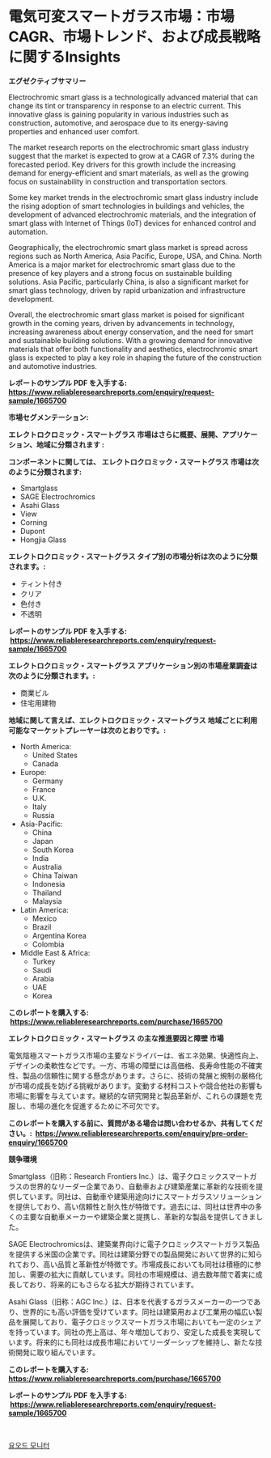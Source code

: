 <p><h1>電気可変スマートガラス市場：市場CAGR、市場トレンド、および成長戦略に関するInsights</h1></p><p><strong>エグゼクティブサマリー</strong></p>
<p><p>Electrochromic smart glass is a technologically advanced material that can change its tint or transparency in response to an electric current. This innovative glass is gaining popularity in various industries such as construction, automotive, and aerospace due to its energy-saving properties and enhanced user comfort.</p><p>The market research reports on the electrochromic smart glass industry suggest that the market is expected to grow at a CAGR of 7.3% during the forecasted period. Key drivers for this growth include the increasing demand for energy-efficient and smart materials, as well as the growing focus on sustainability in construction and transportation sectors.</p><p>Some key market trends in the electrochromic smart glass industry include the rising adoption of smart technologies in buildings and vehicles, the development of advanced electrochromic materials, and the integration of smart glass with Internet of Things (IoT) devices for enhanced control and automation.</p><p>Geographically, the electrochromic smart glass market is spread across regions such as North America, Asia Pacific, Europe, USA, and China. North America is a major market for electrochromic smart glass due to the presence of key players and a strong focus on sustainable building solutions. Asia Pacific, particularly China, is also a significant market for smart glass technology, driven by rapid urbanization and infrastructure development.</p><p>Overall, the electrochromic smart glass market is poised for significant growth in the coming years, driven by advancements in technology, increasing awareness about energy conservation, and the need for smart and sustainable building solutions. With a growing demand for innovative materials that offer both functionality and aesthetics, electrochromic smart glass is expected to play a key role in shaping the future of the construction and automotive industries.</p></p>
<p><strong>レポートのサンプル PDF を入手する: <a href="https://www.reliableresearchreports.com/enquiry/request-sample/1665700">https://www.reliableresearchreports.com/enquiry/request-sample/1665700</a></strong></p>
<p><strong>市場セグメンテーション:</strong></p>
<p><strong> エレクトロクロミック・スマートグラス 市場はさらに概要、展開、アプリケーション、地域に分類されます :</strong></p>
<p><strong>コンポーネントに関しては、 エレクトロクロミック・スマートグラス 市場は次のように分類されます: &nbsp;</strong></p>
<p><ul><li>Smartglass</li><li>SAGE Electrochromics</li><li>Asahi Glass</li><li>View</li><li>Corning</li><li>Dupont</li><li>Hongjia Glass</li></ul></p>
<p><strong> エレクトロクロミック・スマートグラス タイプ別の市場分析は次のように分類されます。:</strong></p>
<p><ul><li>ティント付き</li><li>クリア</li><li>色付き</li><li>不透明</li></ul></p>
<p><strong>レポートのサンプル PDF を入手する: &nbsp;<a href="https://www.reliableresearchreports.com/enquiry/request-sample/1665700">https://www.reliableresearchreports.com/enquiry/request-sample/1665700</a></strong></p>
<p><strong> エレクトロクロミック・スマートグラス アプリケーション別の市場産業調査は次のように分類されます。:</strong></p>
<p><ul><li>商業ビル</li><li>住宅用建物</li></ul></p>
<p><strong>地域に関して言えば、エレクトロクロミック・スマートグラス 地域ごとに利用可能なマーケットプレーヤーは次のとおりです。:</strong></p>
<p><ul>
    <li>
        North America:
        <ul>
            <li>United States</li>
            <li>Canada</li>
        </ul>
    </li>
    <li>
        Europe:
        <ul>
            <li>Germany</li>
            <li>France</li>
            <li>U.K.</li>
            <li>Italy</li>
            <li>Russia</li>
        </ul>
    </li>
    <li>
        Asia-Pacific:
        <ul>
            <li>China</li>
            <li>Japan</li>
            <li>South Korea</li>
            <li>India</li>
            <li>Australia</li>
            <li>China Taiwan</li>
            <li>Indonesia</li>
            <li>Thailand</li>
            <li>Malaysia</li>
        </ul>
    </li>
    <li>
        Latin America:
        <ul>
            <li>Mexico</li>
            <li>Brazil</li>
            <li>Argentina Korea</li>
            <li>Colombia</li>
        </ul>
    </li>
    <li>
        Middle East & Africa:
        <ul>
            <li>Turkey</li>
            <li>Saudi</li>
            <li>Arabia</li>
            <li>UAE</li>
            <li>Korea</li>
        </ul>
    </li>
    </ul></p>
<p><strong>このレポートを購入する: &nbsp;<a href="https://www.reliableresearchreports.com/purchase/1665700">https://www.reliableresearchreports.com/purchase/1665700</a></strong></p>
<p><strong>エレクトロクロミック・スマートグラス の主な推進要因と障壁 市場</strong></p>
<p><p>電気陰極スマートガラス市場の主要なドライバーは、省エネ効果、快適性向上、デザインの柔軟性などです。一方、市場の障壁には高価格、長寿命性能の不確実性、製品の信頼性に関する懸念があります。さらに、技術の発展と規制の厳格化が市場の成長を妨げる挑戦があります。変動する材料コストや競合他社の影響も市場に影響を与えています。継続的な研究開発と製品革新が、これらの課題を克服し、市場の進化を促進するために不可欠です。</p></p>
<p><strong>このレポートを購入する前に、質問がある場合は問い合わせるか、共有してください。:&nbsp; <a href="https://www.reliableresearchreports.com/enquiry/pre-order-enquiry/1665700">https://www.reliableresearchreports.com/enquiry/pre-order-enquiry/1665700</a></strong></p>
<p><strong>競争環境</strong></p>
<p><p>Smartglass（旧称：Research Frontiers Inc.）は、電子クロミックスマートガラスの世界的なリーダー企業であり、自動車および建築産業に革新的な技術を提供しています。同社は、自動車や建築用途向けにスマートガラスソリューションを提供しており、高い信頼性と耐久性が特徴です。過去には、同社は世界中の多くの主要な自動車メーカーや建築企業と提携し、革新的な製品を提供してきました。</p><p>SAGE Electrochromicsは、建築業界向けに電子クロミックスマートガラス製品を提供する米国の企業です。同社は建築分野での製品開発において世界的に知られており、高い品質と革新性が特徴です。市場成長においても同社は積極的に参加し、需要の拡大に貢献しています。同社の市場規模は、過去数年間で着実に成長しており、将来的にもさらなる拡大が期待されています。</p><p>Asahi Glass（旧称：AGC Inc.）は、日本を代表するガラスメーカーの一つであり、世界的にも高い評価を受けています。同社は建築用および工業用の幅広い製品を展開しており、電子クロミックスマートガラス市場においても一定のシェアを持っています。同社の売上高は、年々増加しており、安定した成長を実現しています。将来的にも同社は成長市場においてリーダーシップを維持し、新たな技術開発に取り組んでいます。</p></p>
<p><strong>このレポートを購入する: &nbsp; <a href="https://www.reliableresearchreports.com/purchase/1665700">https://www.reliableresearchreports.com/purchase/1665700</a></strong></p>
<p><strong>レポートのサンプル PDF を入手する: &nbsp;<a href="https://www.reliableresearchreports.com/enquiry/request-sample/1665700">https://www.reliableresearchreports.com/enquiry/request-sample/1665700</a></strong><strong></strong></p>
<p>&nbsp;</p>
<p><p><a href="https://github.com/rsg307664904/Market-Research-Report-List-1/blob/main/635305913879.md">요오드 모니터</a></p></p>